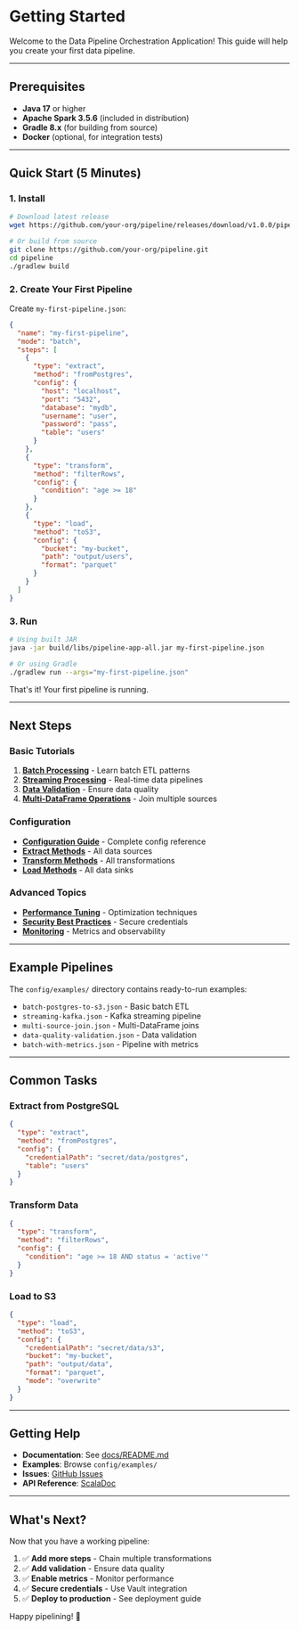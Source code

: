 # Getting Started

Welcome to the Data Pipeline Orchestration Application! This guide will help you create your first data pipeline.

---

## Prerequisites

- **Java 17** or higher
- **Apache Spark 3.5.6** (included in distribution)
- **Gradle 8.x** (for building from source)
- **Docker** (optional, for integration tests)

---

## Quick Start (5 Minutes)

### 1. Install

```bash
# Download latest release
wget https://github.com/your-org/pipeline/releases/download/v1.0.0/pipeline-app-all.jar

# Or build from source
git clone https://github.com/your-org/pipeline.git
cd pipeline
./gradlew build
```

### 2. Create Your First Pipeline

Create `my-first-pipeline.json`:

```json
{
  "name": "my-first-pipeline",
  "mode": "batch",
  "steps": [
    {
      "type": "extract",
      "method": "fromPostgres",
      "config": {
        "host": "localhost",
        "port": "5432",
        "database": "mydb",
        "username": "user",
        "password": "pass",
        "table": "users"
      }
    },
    {
      "type": "transform",
      "method": "filterRows",
      "config": {
        "condition": "age >= 18"
      }
    },
    {
      "type": "load",
      "method": "toS3",
      "config": {
        "bucket": "my-bucket",
        "path": "output/users",
        "format": "parquet"
      }
    }
  ]
}
```

### 3. Run

```bash
# Using built JAR
java -jar build/libs/pipeline-app-all.jar my-first-pipeline.json

# Or using Gradle
./gradlew run --args="my-first-pipeline.json"
```

That's it! Your first pipeline is running.

---

## Next Steps

### Basic Tutorials

1. **[Batch Processing](how-to/BATCH_PIPELINES.md)** - Learn batch ETL patterns
2. **[Streaming Processing](how-to/STREAMING_PIPELINES.md)** - Real-time data pipelines
3. **[Data Validation](how-to/DATA_VALIDATION.md)** - Ensure data quality
4. **[Multi-DataFrame Operations](how-to/MULTI_DATAFRAME.md)** - Join multiple sources

### Configuration

- **[Configuration Guide](CONFIGURATION.md)** - Complete config reference
- **[Extract Methods](reference/EXTRACT_METHODS.md)** - All data sources
- **[Transform Methods](reference/TRANSFORM_METHODS.md)** - All transformations
- **[Load Methods](reference/LOAD_METHODS.md)** - All data sinks

### Advanced Topics

- **[Performance Tuning](how-to/PERFORMANCE_TUNING.md)** - Optimization techniques
- **[Security Best Practices](how-to/SECURITY_BEST_PRACTICES.md)** - Secure credentials
- **[Monitoring](how-to/MONITORING.md)** - Metrics and observability

---

## Example Pipelines

The `config/examples/` directory contains ready-to-run examples:

- `batch-postgres-to-s3.json` - Basic batch ETL
- `streaming-kafka.json` - Kafka streaming pipeline
- `multi-source-join.json` - Multi-DataFrame joins
- `data-quality-validation.json` - Data validation
- `batch-with-metrics.json` - Pipeline with metrics

---

## Common Tasks

### Extract from PostgreSQL

```json
{
  "type": "extract",
  "method": "fromPostgres",
  "config": {
    "credentialPath": "secret/data/postgres",
    "table": "users"
  }
}
```

### Transform Data

```json
{
  "type": "transform",
  "method": "filterRows",
  "config": {
    "condition": "age >= 18 AND status = 'active'"
  }
}
```

### Load to S3

```json
{
  "type": "load",
  "method": "toS3",
  "config": {
    "credentialPath": "secret/data/s3",
    "bucket": "my-bucket",
    "path": "output/data",
    "format": "parquet",
    "mode": "overwrite"
  }
}
```

---

## Getting Help

- **Documentation**: See [docs/README.md](../README.md)
- **Examples**: Browse `config/examples/`
- **Issues**: [GitHub Issues](https://github.com/your-org/pipeline/issues)
- **API Reference**: [ScalaDoc](../api/index.html)

---

## What's Next?

Now that you have a working pipeline:

1. ✅ **Add more steps** - Chain multiple transformations
2. ✅ **Add validation** - Ensure data quality
3. ✅ **Enable metrics** - Monitor performance
4. ✅ **Secure credentials** - Use Vault integration
5. ✅ **Deploy to production** - See deployment guide

Happy pipelining! 🚀
